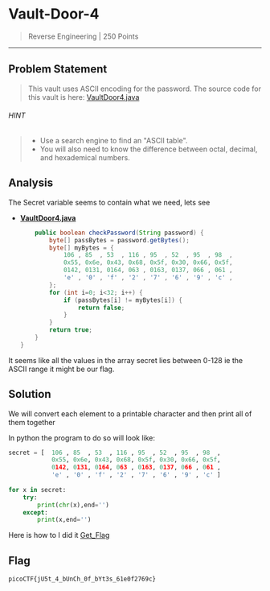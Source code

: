 # Vault-Door-4

> Reverse Engineering | 250 Points
-----------------------------

## Problem Statement
>This vault uses ASCII encoding for the password. The source code for this vault
is here: [VaultDoor4.java](./VaultDoor4.java)
###### HINT
> * Use a search engine to find an "ASCII table".
> * You will also need to know the difference between octal, decimal, and hexademical numbers.

## Analysis

The Secret variable seems to contain what we need, lets see

* **[VaultDoor4.java](./VaultDoor4.java)**
    ```java
        public boolean checkPassword(String password) {
            byte[] passBytes = password.getBytes();
            byte[] myBytes = {
                106 , 85  , 53  , 116 , 95  , 52  , 95  , 98  ,
                0x55, 0x6e, 0x43, 0x68, 0x5f, 0x30, 0x66, 0x5f,
                0142, 0131, 0164, 063 , 0163, 0137, 066 , 061 ,
                'e' , '0' , 'f' , '2' , '7' , '6' , '9' , 'c' ,
            };
            for (int i=0; i<32; i++) {
                if (passBytes[i] != myBytes[i]) {
                    return false;
                }
            }
            return true;
        }
    }
    ```


It seems like all the values in the array secret lies between 0-128 
ie the ASCII range it might be our flag.


## Solution 
We will convert each element to a printable character and then print all of 
them together

In python the program to do so will look like:
```python
secret = [  106 , 85  , 53  , 116 , 95  , 52  , 95  , 98  ,
            0x55, 0x6e, 0x43, 0x68, 0x5f, 0x30, 0x66, 0x5f,
            0142, 0131, 0164, 063 , 0163, 0137, 066 , 061 ,
            'e' , '0' , 'f' , '2' , '7' , '6' , '9' , 'c' ]
            
for x in secret:
    try:
        print(chr(x),end='')
    except:
        print(x,end='')
```


Here is  how to I did it [Get_Flag](./get_flag.py)

## Flag
`picoCTF{jU5t_4_bUnCh_0f_bYt3s_61e0f2769c}`
